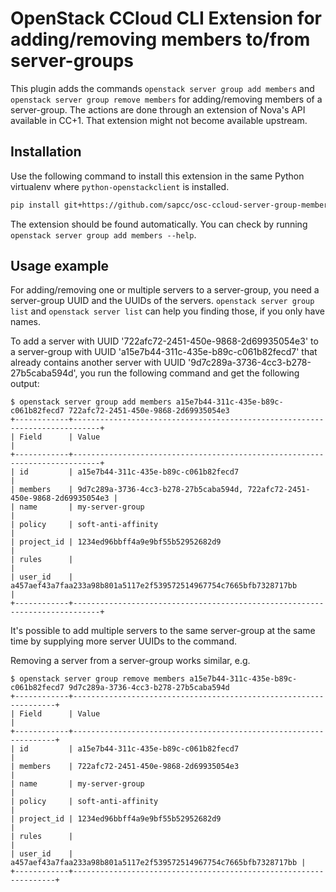 # OpenStack CCloud CLI Extension for adding/removing members to/from server-groups

This plugin adds the commands ``openstack server group add members`` and
``openstack server group remove members`` for adding/removing members of a
server-group. The actions are done through an extension of Nova's API available
in CC+1. That extension might not become available upstream.

## Installation

Use the following command to install this extension in the same Python
virtualenv where ``python-openstackclient`` is installed.

```bash
pip install git+https://github.com/sapcc/osc-ccloud-server-group-member-changes
```

The extension should be found automatically. You can check by running
``openstack server group add members --help``.

## Usage example

For adding/removing one or multiple servers to a server-group, you need a
server-group UUID and the UUIDs of the servers. ``openstack server group list``
and ``openstack server list`` can help you finding those, if you only have
names.

To add a server with UUID '722afc72-2451-450e-9868-2d69935054e3' to a
server-group with UUID 'a15e7b44-311c-435e-b89c-c061b82fecd7' that already
contains another server with UUID '9d7c289a-3736-4cc3-b278-27b5caba594d', you
run the following command and get the following output:
```
$ openstack server group add members a15e7b44-311c-435e-b89c-c061b82fecd7 722afc72-2451-450e-9868-2d69935054e3
+------------+----------------------------------------------------------------------------+
| Field      | Value                                                                      |
+------------+----------------------------------------------------------------------------+
| id         | a15e7b44-311c-435e-b89c-c061b82fecd7                                       |
| members    | 9d7c289a-3736-4cc3-b278-27b5caba594d, 722afc72-2451-450e-9868-2d69935054e3 |
| name       | my-server-group                                                            |
| policy     | soft-anti-affinity                                                         |
| project_id | 1234ed96bbff4a9e9bf55b52952682d9                                           |
| rules      |                                                                            |
| user_id    | a457aef43a7faa233a98b801a5117e2f539572514967754c7665bfb7328717bb           |
+------------+----------------------------------------------------------------------------+
```

It's possible to add multiple servers to the same server-group at the same time
by supplying more server UUIDs to the command.

Removing a server from a server-group works similar, e.g.
```
$ openstack server group remove members a15e7b44-311c-435e-b89c-c061b82fecd7 9d7c289a-3736-4cc3-b278-27b5caba594d
+------------+------------------------------------------------------------------+
| Field      | Value                                                            |
+------------+------------------------------------------------------------------+
| id         | a15e7b44-311c-435e-b89c-c061b82fecd7                             |
| members    | 722afc72-2451-450e-9868-2d69935054e3                             |
| name       | my-server-group                                                  |
| policy     | soft-anti-affinity                                               |
| project_id | 1234ed96bbff4a9e9bf55b52952682d9                                 |
| rules      |                                                                  |
| user_id    | a457aef43a7faa233a98b801a5117e2f539572514967754c7665bfb7328717bb |
+------------+------------------------------------------------------------------+
```

